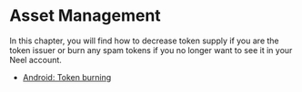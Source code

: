 # Asset Management

In this chapter, you will find how to decrease token supply if you are the token issuer or burn any spam tokens if you no longer want to see it in your Neel account.

* [Android: Token burning](assets-management/burn-an-asset.md)
